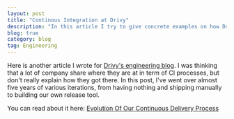```yaml
---
layout: post
title: "Continous Integration at Drivy"
description: "In this article I try to give concrete examples on how Drivy went from nothing to shipping to production multiples times a day while maintaining a low level of defects. "
blog: true
category: blog
tag: Engineering
---
```


Here is another article I wrote for [Drivy's engineering blog][1]. I was thinking that a lot of company share where they are at in term of CI processes, but don't really explain how they got there. In this post, I've went over almost five years of various iterations, from having nothing and shipping manually to building our own release tool.

You can read about it here: [Evolution Of Our Continuous Delivery Process][2]

[1]:	https://drivy.engineering
[2]:	https://drivy.engineering/continuous-integration/